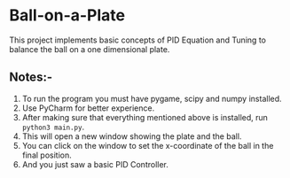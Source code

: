 # Ball-on-a-Plate
This project implements basic concepts of PID Equation and Tuning to balance the ball on a one dimensional plate.

## Notes:-
1. To run the program you must have pygame, scipy and numpy installed. 
2. Use PyCharm for better experience.
3. After making sure that everything mentioned above is installed, run `python3 main.py`.
4. This will open a new window showing the plate and the ball.
5. You can click on the window to set the x-coordinate of the ball in the final position.
6. And you just saw a basic PID Controller.
